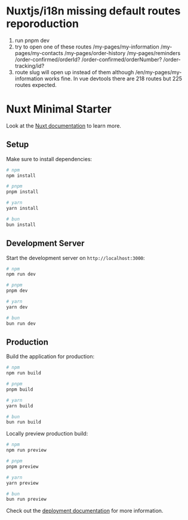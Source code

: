 # Nuxtjs/i18n missing default routes reporoduction

1. run pnpm dev
2. try to open one of these routes
/my-pages/my-information
/my-pages/my-contacts
/my-pages/order-history
/my-pages/reminders
/order-confirmed/orderId?
/order-confirmed/orderNumber?
/order-tracking/id?
3. route slug will open up instead of them although /en/my-pages/my-information works fine. In vue devtools there are 218 routes but 225 routes expected.

# Nuxt Minimal Starter

Look at the [Nuxt documentation](https://nuxt.com/docs/getting-started/introduction) to learn more.

## Setup

Make sure to install dependencies:

```bash
# npm
npm install

# pnpm
pnpm install

# yarn
yarn install

# bun
bun install
```

## Development Server

Start the development server on `http://localhost:3000`:

```bash
# npm
npm run dev

# pnpm
pnpm dev

# yarn
yarn dev

# bun
bun run dev
```

## Production

Build the application for production:

```bash
# npm
npm run build

# pnpm
pnpm build

# yarn
yarn build

# bun
bun run build
```

Locally preview production build:

```bash
# npm
npm run preview

# pnpm
pnpm preview

# yarn
yarn preview

# bun
bun run preview
```

Check out the [deployment documentation](https://nuxt.com/docs/getting-started/deployment) for more information.
